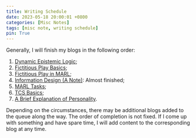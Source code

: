 ```yaml
---
title: Writing Schedule
date: 2023-05-18 20:00:01 +0800
categories: [Misc Notes]
tags: [misc note, writing schedule]
pin: True
---
```



Generally, I will finish my blogs in the following order: 
1. [Dynamic Epistemic Logic](https://yuelin301.github.io/posts/Dynamic-Epistemic-Logic/);
2. [Fictitious Play Basics](https://yuelin301.github.io/posts/Fictitious-Play-Basics/);
3. [Fictitious Play in MARL](https://yuelin301.github.io/posts/Fictitious-Play-MARL/);
4. [Information Design (A Note)](https://yuelin301.github.io/posts/Information-Design/): Almost finished;
5. [MARL Tasks](https://yuelin301.github.io/posts/MARL-Tasks/);
6. [TCS Basics](https://yuelin301.github.io/posts/TCS-Basics/);
7. [A Brief Explanation of Personality](https://yuelin301.github.io/posts/personality/).

Depending on the circumstances, there may be additional blogs added to the queue along the way. 
The order of completion is not fixed.
If I come up with something and have spare time, I will add content to the corresponding blog at any time.
